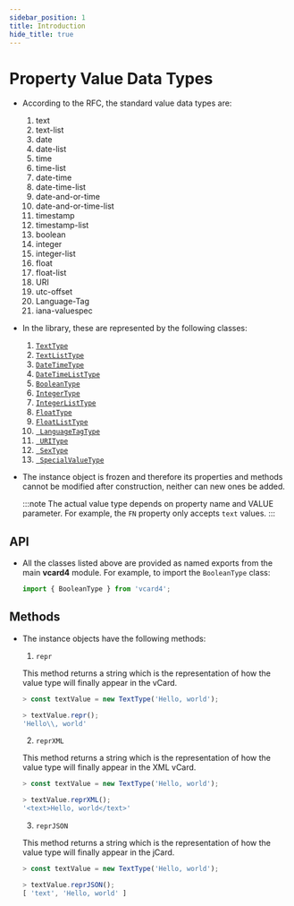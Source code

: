 ```yaml
---
sidebar_position: 1
title: Introduction
hide_title: true
---
```


# Property Value Data Types

* According to the RFC, the standard value data types are:
    1. text
    2. text-list
    3. date
    4. date-list
    5. time
    6. time-list
    7. date-time
    8. date-time-list
    9. date-and-or-time
    10. date-and-or-time-list
    11. timestamp
    12. timestamp-list
    13. boolean
    14. integer
    15. integer-list
    16. float
    17. float-list
    18. URI
    19. utc-offset
    20. Language-Tag
    21. iana-valuespec

* In the library, these are represented by the following classes:
    1. [`TextType`](texttype-and-textlisttype)
    2. [`TextListType`](texttype-and-textlisttype)
    3. [`DateTimeType`](datetimetype)
    4. [`DateTimeListType`](datetimelisttype)
    5. [`BooleanType`](booleantype)
    6. [`IntegerType`](integertype-and-integerlisttype)
    7. [`IntegerListType`](integertype-and-integerlisttype)
    8. [`FloatType`](floattype-and-floatlisttype)
    9. [`FloatListType`](floattype-and-floatlisttype)
    10. [` LanguageTagType`](languagetagtype)
    11. [` URIType`](uritype)
    12. [` SexType`](sextype)
    13. [` SpecialValueType`](specialvaluetype)

* The instance object is frozen and therefore its properties and methods cannot be modified after construction, neither can new ones be added.

  :::note
  The actual value type depends on property name and VALUE parameter. For example, the ```FN``` property only accepts ```text``` values.
  :::

## API

* All the classes listed above are provided as named exports from the main __vcard4__ module. For example, to import the `BooleanType` class:

  ```js
  import { BooleanType } from 'vcard4';
  ```

## Methods

* The instance objects have the following methods:

  1. `repr`

    This method returns a string which is the representation of how the value type will finally appear in the vCard.

    ```js
    > const textValue = new TextType('Hello, world');

    > textValue.repr();
    'Hello\\, world'
    ```

  2. `reprXML`

    This method returns a string which is the representation of how the value type will finally appear in the XML vCard.

    ```js
    > const textValue = new TextType('Hello, world');

    > textValue.reprXML();
    '<text>Hello, world</text>'
    ```

  3. `reprJSON` 

    This method returns a string which is the representation of how the value type will finally appear in the jCard.

    ```js
    > const textValue = new TextType('Hello, world');

    > textValue.reprJSON();
    [ 'text', 'Hello, world' ]
    ```
